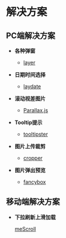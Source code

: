 # 解决方案

## PC端解决方案

- **各种弹窗**

  - [layer](http://layer.layui.com/)
- **日期时间选择**

  - [laydate](https://www.layui.com/laydate/)
- **滚动视差图片**

  - [Parallax.js](https://github.com/pixelcog/parallax.js)
- **Tooltip提示**

  - [tooltipster](https://github.com/iamceege/tooltipster)
- **图片上传裁剪**

  - [cropper](https://github.com/fengyuanchen/cropper)
- **图片弹出预览**

  - [fancybox](https://github.com/fancyapps/fancybox)

## 移动端解决方案

- **下拉刷新上滑加载**

  [meScroll](https://github.com/mescroll/mescroll)
